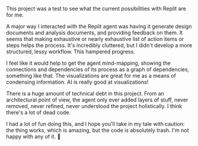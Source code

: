 This project was a test to see what the current possibilities with Replit are for me.

A major way I interacted with the Replit agent was having it generate design documents and analysis documents, and providing feedback on them. It seems that making exhaustive or nearly exhaustive list of action items or steps helps the process. It's incredibly cluttered, but I didn't develop a more structured, lessy workflow. This hampered progress.

I feel like it would help to get the agent mind-mapping, showing the connections and dependencies of its process as a graph of dependencies, something like that. The visualizations are great for me as a means of condensing information. AI is really good at visualizations!

There is a huge amount of technical debt in this project. From an architectural point of view, the agent only ever added layers of stuff, never removed, never refined, never understood the project holistically. I think there's a lot of dead code.

I had a lot of fun doing this, and I hope you'll take in my tale with caution: the thing works, which is amazing, but the code is absolutely trash. I'm not happy with any of it. 🤷
